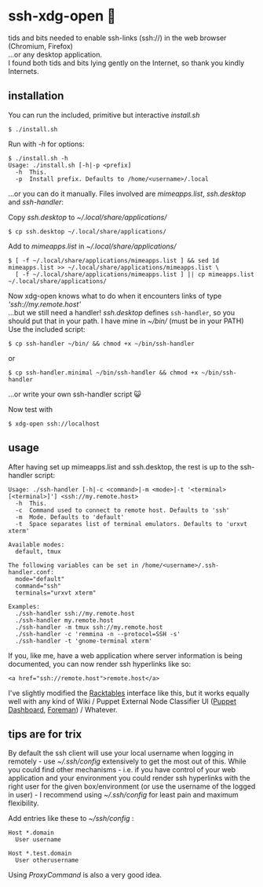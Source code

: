 ssh-xdg-open :penguin:
============

tids and bits needed to enable ssh-links (ssh://) in the web browser (Chromium, Firefox)  
...or any desktop application.  
I found both tids and bits lying gently on the Internet, so thank you kindly Internets.


installation
------------

You can run the included, primitive but interactive *install.sh*

    $ ./install.sh

Run with *-h* for options:

    $ ./install.sh -h
    Usage: ./install.sh [-h|-p <prefix]
      -h  This.
      -p  Install prefix. Defaults to /home/<username>/.local

...or you can do it manually. Files involved are *mimeapps.list*, *ssh.desktop* and *ssh-handler*:

Copy *ssh.desktop* to *~/.local/share/applications/*

    $ cp ssh.desktop ~/.local/share/applications/

Add to *mimeapps.list* in *~/.local/share/applications/*

    $ [ -f ~/.local/share/applications/mimeapps.list ] && sed 1d mimeapps.list >> ~/.local/share/applications/mimeapps.list \
      [ -f ~/.local/share/applications/mimeapps.list ] || cp mimeapps.list ~/.local/share/applications/
      

Now xdg-open knows what to do when it encounters links of type *'ssh://my.remote.host'*  
...but we still need a handler! *ssh.desktop* defines `ssh-handler`, so you should put that in your path. I have mine in *~/bin/* (must be in your PATH)  
Use the included script:

    $ cp ssh-handler ~/bin/ && chmod +x ~/bin/ssh-handler
or

    $ cp ssh-handler.minimal ~/bin/ssh-handler && chmod +x ~/bin/ssh-handler

...or write your own ssh-handler script :smiley_cat:

Now test with

    $ xdg-open ssh://localhost


usage
-----

After having set up mimeapps.list and ssh.desktop, the rest is up to the ssh-handler script:

    Usage: ./ssh-handler [-h|-c <command>|-m <mode>|-t '<terminal> [<terminal>]'] <ssh://my.remote.host>
      -h  This.
      -c  Command used to connect to remote host. Defaults to 'ssh'
      -m  Mode. Defaults to 'default'
      -t  Space separates list of terminal emulators. Defaults to 'urxvt xterm'
    
    Available modes:
      default, tmux
    
    The following variables can be set in /home/<username>/.ssh-handler.conf:
      mode="default"
      command="ssh"
      terminals="urxvt xterm"
    
    Examples:
      ./ssh-handler ssh://my.remote.host
      ./ssh-handler my.remote.host
      ./ssh-handler -m tmux ssh://my.remote.host
      ./ssh-handler -c 'remmina -n --protocol=SSH -s'
      ./ssh-handler -t 'gnome-terminal xterm'

If you, like me, have a web application where server information is being documented, you can now render ssh hyperlinks like so:

    <a href="ssh://remote.host">remote.host</a>

I've slightly modified the [Racktables](http://racktables.org) interface like this, but it works equally well with any kind of Wiki / Puppet External Node Classifier UI ([Puppet Dashboard](https://puppetlabs.com/puppet/related-projects/dashboard/), [Foreman](http://theforeman.org/)) / Whatever.


tips are for trix
-----------------

By default the ssh client will use your local username when logging in remotely - use *~/.ssh/config* extensively to get the most out of this. While you could find other mechanisms - i.e. if you have control of your web application and your environment you could render ssh hyperlinks with the right user for the given box/environment (or use the username of the logged in user) - I recommend using *~/.ssh/config* for least pain and maximum flexibility.

Add entries like these to *~/ssh/config* :

    Host *.domain
      User username
    
    Host *.test.domain
      User otherusername

Using *ProxyCommand* is also a very good idea.

